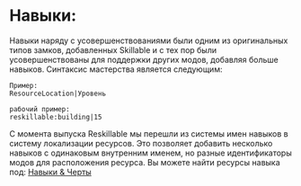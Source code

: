 # Навыки:

Навыки наряду с усовершенствованиями были одним из оригинальных типов замков, добавленных Skillable и с тех пор были усовершенствованы для поддержки других модов, добавляя больше навыков. Синтаксис мастерства является следующим:

    Пример:
    ResourceLocation|Уровень
    
    рабочий пример:
    reskillable:building|15
    

С момента выпуска Reskillable мы перешли из системы имен навыков в систему локализации ресурсов. Это позволяет добавить несколько навыков с одинаковым внутренним именем, но разные идентификаторы модов для расположения ресурса. Вы можете найти ресурсы навыка под: [Навыки & Черты](/Mods/CompatSkills/Requirements/Skills_Traits/)